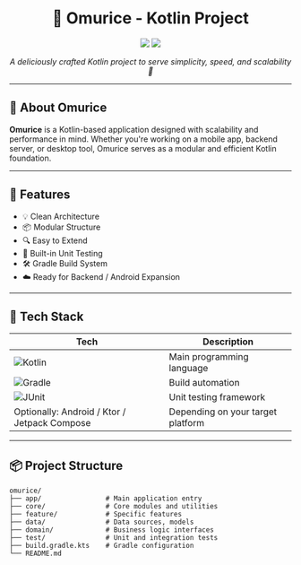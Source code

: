 <h1 align="center">🍛 Omurice - Kotlin Project</h1>

<p align="center">
  <img src="https://img.shields.io/badge/Language-Kotlin-7F52FF?style=for-the-badge&logo=kotlin&logoColor=white">
  <img src="https://img.shields.io/badge/Build-Gradle-02303A?style=for-the-badge&logo=gradle&logoColor=white">
</p>

<p align="center">
  <em>A deliciously crafted Kotlin project to serve simplicity, speed, and scalability 🍳</em>
</p>

---

## 📖 About Omurice

**Omurice** is a Kotlin-based application designed with scalability and performance in mind. Whether you're working on a mobile app, backend server, or desktop tool, Omurice serves as a modular and efficient Kotlin foundation.

---

## 🚀 Features

- 💡 Clean Architecture
- 📦 Modular Structure
- 🔍 Easy to Extend
- 🧪 Built-in Unit Testing
- 🛠️ Gradle Build System
- ☁️ Ready for Backend / Android Expansion

---

## 🧰 Tech Stack

| Tech | Description |
|------|-------------|
| ![Kotlin](https://img.shields.io/badge/Kotlin-7F52FF?logo=kotlin&logoColor=white) | Main programming language |
| ![Gradle](https://img.shields.io/badge/Gradle-02303A?logo=gradle&logoColor=white) | Build automation |
| ![JUnit](https://img.shields.io/badge/JUnit-25A162?logo=java&logoColor=white) | Unit testing framework |
| Optionally: Android / Ktor / Jetpack Compose | Depending on your target platform |

---

## 📦 Project Structure

```plaintext
omurice/
├── app/                # Main application entry
├── core/               # Core modules and utilities
├── feature/            # Specific features
├── data/               # Data sources, models
├── domain/             # Business logic interfaces
├── test/               # Unit and integration tests
├── build.gradle.kts    # Gradle configuration
└── README.md
